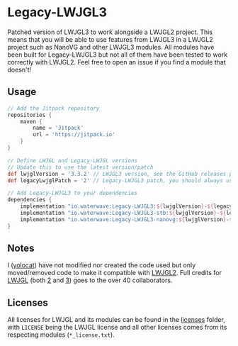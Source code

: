 # Legacy-LWJGL3
Patched version of LWJGL3 to work alongside a LWJGL2 project. This means that you will be able to use features from LWJGL3 in a LWJGL2 project such as NanoVG and other LWJGL3 modules. All modules have been built for Legacy-LWJGL3 but not all of them have been tested to work correctly with LWJGL2. Feel free to open an issue if you find a module that doesn't!

## Usage
```groovy
// Add the Jitpack repository
repositories {
    maven {
        name = 'Jitpack'
        url = 'https://jitpack.io'
    }
}

// Define LWJGL and Legacy-LWJGL versions
// Update this to use the latest version/patch
def lwjglVersion = '3.3.2' // LWJGL3 version, see the GitHub releases page for versions patched
def legacyLwjglPatch = '2' // Legacy-LWJGL3 patch, you should always use the latest patch

// Add Legacy-LWJGL3 to your dependencies
dependencies {
    implementation "io.waterwave:Legacy-LWJGL3:${lwjglVersion}-${legacyLwjglPatch}" // core (required, what did you expect?)
    implementation "io.waterwave:Legacy-LWJGL3-stb:${lwjglVersion}-${legacyLwjglPatch}" // stb (required for nanovg)
    implementation "io.waterwave:Legacy-LWJGL3-nanovg:${lwjglVersion}-${legacyLwjglPatch}" // nanovg
}
```

## Notes
I ([yolocat](https://github.com/yolocat-dev)) have not modified nor created the code used but only moved/removed code to make it compatible with [LWJGL2](https://github.com/LWJGL/lwjgl). Full credits for [LWJGL](https://github.com/LWJGL) (both [2](https://github.com/LWJGL/lwjgl) and [3](https://github.com/LWJGL/lwjgl3)) goes to the over 40 collaborators.

## Licenses
All licenses for LWJGL and its modules can be found in the [licenses](https://github.com/WaterwaveMC/Legacy-LWJGL3/tree/master/licenses) folder, with `LICENSE` being the LWJGL license and all other licenses comes from its respecting modules (`*_license.txt`).